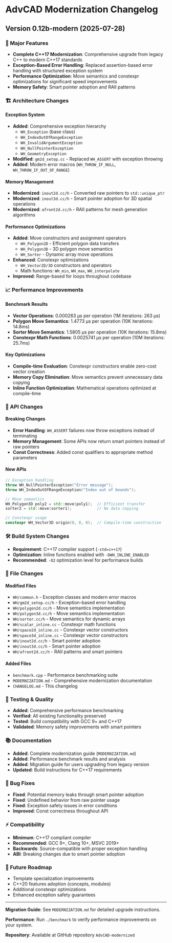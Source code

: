 # AdvCAD Modernization Changelog

## Version 0.12b-modern (2025-07-28)

### 🚀 Major Features
- **Complete C++17 Modernization**: Comprehensive upgrade from legacy C++ to modern C++17 standards
- **Exception-Based Error Handling**: Replaced assertion-based error handling with structured exception system
- **Performance Optimization**: Move semantics and constexpr optimizations for significant speed improvements
- **Memory Safety**: Smart pointer adoption and RAII patterns

### 🏗️ Architecture Changes

#### Exception System
- **Added**: Comprehensive exception hierarchy
  - `WH_Exception` (base class)
  - `WH_IndexOutOfRangeException`
  - `WH_InvalidArgumentException`
  - `WH_NullPointerException`
  - `WH_GeometryException`
- **Modified**: `gm2d_setop.cc` - Replaced `WH_ASSERT` with exception throwing
- **Added**: Modern error macros (`WH_THROW_IF_NULL`, `WH_THROW_IF_OUT_OF_RANGE`)

#### Memory Management
- **Modernized**: `inout2d.cc/h` - Converted raw pointers to `std::unique_ptr`
- **Modernized**: `inout3d.cc/h` - Smart pointer adoption for 3D spatial operations
- **Modernized**: `afront2d.cc/h` - RAII patterns for mesh generation algorithms

#### Performance Optimizations
- **Added**: Move constructors and assignment operators
  - `WH_Polygon2D` - Efficient polygon data transfers
  - `WH_Polygon3D` - 3D polygon move semantics
  - `WH_Sorter` - Dynamic array move operations
- **Enhanced**: Constexpr optimizations
  - `WH_Vector2D/3D` constructors and operators
  - Math functions: `WH_min`, `WH_max`, `WH_interpolate`
- **Improved**: Range-based for loops throughout codebase

### 📈 Performance Improvements

#### Benchmark Results
- **Vector Operations**: 0.000263 μs per operation (1M iterations: 263 μs)
- **Polygon Move Semantics**: 1.4773 μs per operation (10K iterations: 14.8ms)
- **Sorter Move Semantics**: 1.5805 μs per operation (10K iterations: 15.8ms)  
- **Constexpr Math Functions**: 0.0025741 μs per operation (10M iterations: 25.7ms)

#### Key Optimizations
- **Compile-time Evaluation**: Constexpr constructors enable zero-cost vector creation
- **Memory Copy Elimination**: Move semantics prevent unnecessary data copying
- **Inline Function Optimization**: Mathematical operations optimized at compile-time

### 🔧 API Changes

#### Breaking Changes
- **Error Handling**: `WH_ASSERT` failures now throw exceptions instead of terminating
- **Memory Management**: Some APIs now return smart pointers instead of raw pointers
- **Const Correctness**: Added const qualifiers to appropriate method parameters

#### New APIs
```cpp
// Exception handling
throw WH_NullPointerException("Error message");
throw WH_IndexOutOfRangeException("Index out of bounds");

// Move semantics
WH_Polygon3D poly2 = std::move(poly1);  // Efficient transfer
sorter2 = std::move(sorter1);           // No data copying

// Constexpr usage
constexpr WH_Vector3D origin(0, 0, 0);  // Compile-time construction
```

### 🛠️ Build System Changes
- **Requirement**: C++17 compiler support (`-std=c++17`)
- **Optimization**: Inline functions enabled with `-DWH_INLINE_ENABLED`
- **Recommended**: `-O2` optimization level for performance builds

### 📁 File Changes

#### Modified Files
- `WH/common.h` - Exception classes and modern error macros
- `WH/gm2d_setop.cc/h` - Exception-based error handling
- `WH/polygon2d.cc/h` - Move semantics implementation
- `WH/polygon3d.cc/h` - Move semantics implementation  
- `WH/sorter.cc/h` - Move semantics for dynamic arrays
- `WH/scalar_inline.cc` - Constexpr math functions
- `WH/space2d_inline.cc` - Constexpr vector constructors
- `WH/space3d_inline.cc` - Constexpr vector constructors
- `WH/inout2d.cc/h` - Smart pointer adoption
- `WH/inout3d.cc/h` - Smart pointer adoption
- `WH/afront2d.cc/h` - RAII patterns and smart pointers

#### Added Files
- `benchmark.cpp` - Performance benchmarking suite
- `MODERNIZATION.md` - Comprehensive modernization documentation
- `CHANGELOG.md` - This changelog

### 🧪 Testing & Quality
- **Added**: Comprehensive performance benchmarking
- **Verified**: All existing functionality preserved
- **Tested**: Build compatibility with GCC 9+ and C++17
- **Validated**: Memory safety improvements with smart pointers

### 📚 Documentation
- **Added**: Complete modernization guide (`MODERNIZATION.md`)
- **Added**: Performance benchmark results and analysis
- **Added**: Migration guide for users upgrading from legacy version
- **Updated**: Build instructions for C++17 requirements

### 🐛 Bug Fixes
- **Fixed**: Potential memory leaks through smart pointer adoption
- **Fixed**: Undefined behavior from raw pointer usage
- **Fixed**: Exception safety issues in error conditions
- **Improved**: Const correctness throughout API

### ⚡ Compatibility
- **Minimum**: C++17 compliant compiler
- **Recommended**: GCC 9+, Clang 10+, MSVC 2019+
- **Backwards**: Source-compatible with proper exception handling
- **ABI**: Breaking changes due to smart pointer adoption

### 🔮 Future Roadmap
- Template specialization improvements
- C++20 features adoption (concepts, modules)
- Additional constexpr optimizations
- Enhanced exception safety guarantees

---

**Migration Guide**: See `MODERNIZATION.md` for detailed upgrade instructions.

**Performance**: Run `./benchmark` to verify performance improvements on your system.

**Repository**: Available at GitHub repository `AdvCAD-modernized`
